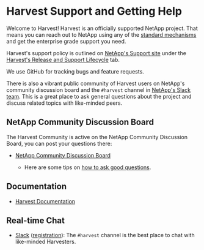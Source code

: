 # Harvest Support and Getting Help

Welcome to Harvest! Harvest is an officially supported NetApp project. That means you can reach out
to NetApp using any of the [standard mechanisms](http://mysupport.netapp.com/info/web/ECMLP2619434.html) and get the enterprise grade
support you need.

<!-- The support statement points to a local placeholder while the mysupport.netapp.com is updated -->
Harvest's support policy is outlined on [NetApp's Support site](https://mysupport.netapp.com/site/info/version-support)
under the [Harvest's Release and Support Lifecycle](docs/Harvest-Support.md) tab.

<!-- Harvest's support policy is outlined on [NetApp's Support site](https://mysupport.netapp.com/site/info/version-support)
under the [Harvest's Release and Support Lifecycle](https://mysupport.netapp.com/site/info/trident-support) tab. -->

We use GitHub for tracking bugs and feature requests.

There is also a vibrant public community of Harvest users on NetApp's community discussion board and the `#harvest` channel in [NetApp's Slack team](https://ulleundgeorg.slack.com). This is a great place to ask general questions about the project and discuss related topics with like-minded peers.

## NetApp Community Discussion Board

The Harvest Community is active on the NetApp Community Discussion Board, you can post your questions there:

* [NetApp Community Discussion Board](https://community.netapp.com/t5/Data-Infrastructure-Management-Software-Discussions/bd-p/oncommand-storage-management-software-discussions)

  * Here are some tips on [how to ask good questions](https://stackoverflow.com/help/how-to-ask).

## Documentation

* [Harvest Documentation](https://github.com/NetApp/Harvest/docs)

## Real-time Chat

* [Slack](https://ulleundgeorg.slack.com) ([registration](https://join.slack.com/t/netapppub/shared_invite/zt-njcjx2sh-1VR2mEDvPcJAmPutOnP~mg)):
The `#harvest` channel is the best place to chat with like-minded Harvesters.
